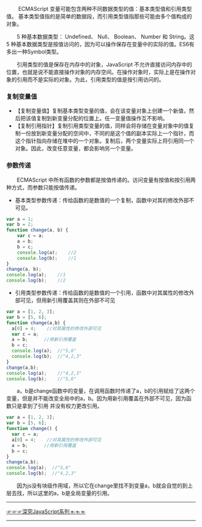 &emsp;&emsp; ECMAScript 变量可能包含两种不同数据类型的值：基本类型值和引用类型值。 基本类型值指的是简单的数据段，而引用类型值指那些可能由多个值构成的对象。

&emsp;&emsp;5 种基本数据类型： Undefined、 Null、 Boolean、 Number 和 String。这 5 种基本数据类型是按值访问的，因为可以操作保存在变量中的实际的值。ES6有多出一种Symbol类型。

&emsp;&emsp;引用类型的值是保存在内存中的对象，JavaScript 不允许直接访问内存中的位置，也就是说不能直接操作对象的内存空间。在操作对象时，实际上是在操作对象的引用而不是实际的对象。为此，引用类型的值是按引用访问的。

### 复制变量值
* 【复制变量值】复制基本类型变量的值，会在该变量对象上创建一个新值，然后把该值复制到新变量分配的位置上。任一变量值操作互不影响。
* 【复制引用指针】复制引用类型变量的值，同样会将存储在变量对象中的值复制一份放到新变量分配的空间中，不同的是这个值的副本实际上一个指针，而这个指针指向存储在堆中的一个对象。复制后，两个变量实际上将引用同一个对象。因此，改变任意变量，都会影响另一个变量。

### 参数传递
&emsp;&emsp;ECMAScript 中所有函数的参数都是按值传递的。访问变量有按值和按引用两种方式，而参数只能按值传递。
&emsp;&emsp;

* 基本类型参数传递：传给函数的是数值的一个复制，函数中对其的修改外部不可见。
```js
var a = 1;
var b = 2;
function change(a, b) {
    var c = a;
    a = b;
    b = c;
    console.log(a);    //2
    console.log(b);    //1
}
change(a, b);
console.log(a);    //1
console.log(b);    //2
```
*  引用类型参数传递：传给函数的是数值的一个引用，函数中对其属性的修改外部可见，但用新引用覆盖其则在外部不可见
```js
var a = [1, 2, 3];
var b = [5, 6];
function change(a,b) {
  a[0] = 4;    //对其属性的修改外部可见 
  var c = a;
  a = b;      //用新引用覆盖
  b = c;
  console.log(a);  //"5,6"        
  console.log(b);  //"4,2,3"
}
change(a,b);
console.log(a);    //"4,2,3"
console.log(b);    //"5,6"
```

&emsp;&emsp;a，b是change函数中的变量，在调用函数时传递了a，b的引用赋给了这两个变量，但是并不能改变全局中的a，b。因为用新引用覆盖在外部不可见，因为函数只是拿到了引用 并没有权力更改引用。

```js
var a = [1, 2, 3];
var b = [5, 6];
function change() {
  var c = a;
  a[0] = 4;    //对其属性的修改外部可见 
  a = b;      //用新引用覆盖
  b = c;
}
change(a,b);
console.log(a);  //"5,6" 
console.log(b);  //"4,2,3"
```

&emsp;&emsp;因为js没有块级作用域，所以它在change里找不到变量a，b就会自觉的到上层去找，所以这里的a，b是全局变量的引用。

***
[☞☞☞深究JavaScript系列☜☜☜](https://github.com/staven630/blog/tree/master/%E6%B7%B1%E7%A9%B6JavaScript)
***